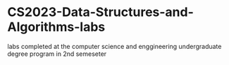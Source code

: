 ﻿# CS2023-Data-Structures-and-Algorithms-labs
 labs completed at the computer science and enggineering undergraduate degree program in 2nd semeseter
 
